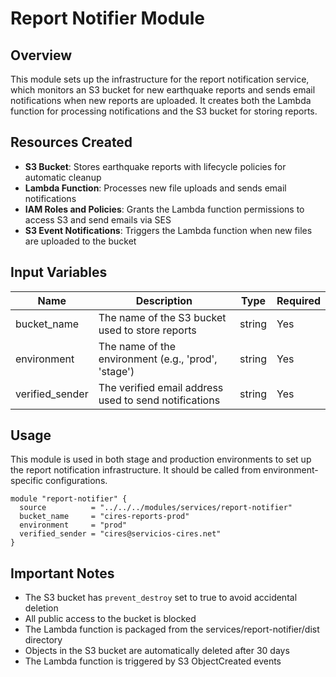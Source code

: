 # Report Notifier Module

## Overview
This module sets up the infrastructure for the report notification service, which monitors an S3 bucket for new earthquake reports and sends email notifications when new reports are uploaded. It creates both the Lambda function for processing notifications and the S3 bucket for storing reports.

## Resources Created
- **S3 Bucket**: Stores earthquake reports with lifecycle policies for automatic cleanup
- **Lambda Function**: Processes new file uploads and sends email notifications
- **IAM Roles and Policies**: Grants the Lambda function permissions to access S3 and send emails via SES
- **S3 Event Notifications**: Triggers the Lambda function when new files are uploaded to the bucket

## Input Variables
| Name | Description | Type | Required |
|------|-------------|------|----------|
| bucket_name | The name of the S3 bucket used to store reports | string | Yes |
| environment | The name of the environment (e.g., 'prod', 'stage') | string | Yes |
| verified_sender | The verified email address used to send notifications | string | Yes |

## Usage
This module is used in both stage and production environments to set up the report notification infrastructure. It should be called from environment-specific configurations.

```hcl
module "report-notifier" {
  source          = "../../../modules/services/report-notifier"
  bucket_name     = "cires-reports-prod"
  environment     = "prod"
  verified_sender = "cires@servicios-cires.net"
}
```

## Important Notes
- The S3 bucket has `prevent_destroy` set to true to avoid accidental deletion
- All public access to the bucket is blocked
- The Lambda function is packaged from the services/report-notifier/dist directory
- Objects in the S3 bucket are automatically deleted after 30 days
- The Lambda function is triggered by S3 ObjectCreated events